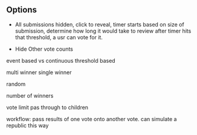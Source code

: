 



## Options

- All submissions hidden, click to reveal, timer starts
based on size of submission, determine how long it would take to review
after timer hits that threshold, a usr can vote for it.

- Hide Other vote counts 


event based vs continuous threshold based 

multi winner single winner

random 

number of winners

vote limit pas through to children

workflow: pass results of one vote onto another vote. can simulate a republic this way
